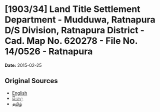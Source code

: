 # [1903/34] Land Title Settlement Department - Mudduwa, Ratnapura D/S Division, Ratnapura District - Cad. Map No. 620278 - File No. 14/0526 - Ratnapura

**Date:** 2015-02-25

## Original Sources

- [English](https://documents.gov.lk/view/extra-gazettes/2015/2/1903-34_E.pdf)
- [සිංහල](https://documents.gov.lk/view/extra-gazettes/2015/2/1903-34_S.pdf)
- [தமிழ்](https://documents.gov.lk/view/extra-gazettes/2015/2/1903-34_T.pdf)
